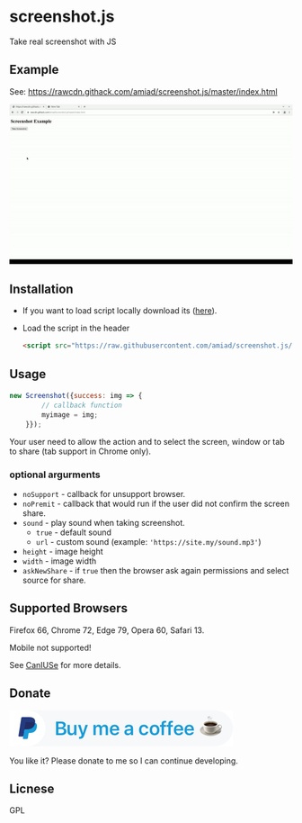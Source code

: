# screenshot.js
Take real screenshot with JS

## Example
See: https://rawcdn.githack.com/amiad/screenshot.js/master/index.html

![example gif](https://raw.githubusercontent.com/amiad/screenshot.js/master/example.gif)

## Installation
* If you want to load script locally download its ([here](https://raw.githubusercontent.com/amiad/screenshot.js/master/screenshot.js)).
* Load the script in the header

  ```html
  <script src="https://raw.githubusercontent.com/amiad/screenshot.js/master/screenshot.js"></script>
  ```
  
## Usage
```js
new Screenshot({success: img => {
        // callback function
        myimage = img;
    }});
 ```
 Your user need to allow the action and to select the screen, window or tab to share (tab support in Chrome only).

### optional argurments
* `noSupport` - callback for unsupport browser.
* `noPremit` - callback that would run if the user did not confirm the screen share.
* `sound` - play sound when taking screenshot.
  * `true` - default sound
  * `url` - custom sound (example: `'https://site.my/sound.mp3'`)
* `height` - image height 
* `width` - image width
* `askNewShare` - if `true` then the browser ask again permissions and select source for share.

## Supported Browsers
Firefox 66, Chrome 72, Edge 79, Opera 60, Safari 13.

Mobile not supported!

See [CanIUSe](https://caniuse.com/?search=getDisplayMedia) for more details.

## Donate
[![donate](https://github.com/everdrone/coolbadge/raw/master/badges/Paypal/Coffee/Blue/Short.png)](https://paypal.com/amiad)

You like it? Please donate to me so I can continue developing.

## Licnese
GPL
